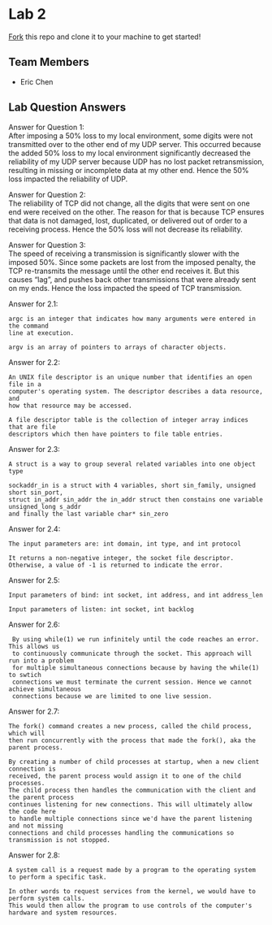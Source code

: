 # Lab 2
[Fork](https://docs.github.com/en/get-started/quickstart/fork-a-repo) this repo and clone it to your machine to get started!

## Team Members
- Eric Chen

## Lab Question Answers

Answer for Question 1:  
    After imposing a 50% loss to my local environment, some digits were not transmitted over to the other end of my UDP server. This occurred because the added 50% loss to my local environment significantly decreased the reliability of my UDP server because UDP has no lost packet retransmission, resulting in missing or incomplete data at my other end. Hence the 50% loss impacted the reliability of UDP.

Answer for Question 2:  
    The reliability of TCP did not change, all the digits that were sent on one end were received on the other. The reason for that is because TCP ensures that data is not damaged, lost, duplicated, or delivered out of order to a receiving process. Hence the 50% loss will not decrease its reliability.

Answer for Question 3:  
    The speed of receiving a transmission is significantly slower with the imposed 50%. Since some packets are lost from the imposed penalty, the TCP re-transmits the message until the other end receives it. But this causes “lag”, and pushes back other transmissions that were already sent on my ends. Hence the loss impacted the speed of TCP transmission.

Answer for 2.1:  
  
    argc is an integer that indicates how many arguments were entered in the command 
    line at execution.  
      
    argv is an array of pointers to arrays of character objects.  

Answer for 2.2:  
  
    An UNIX file descriptor is an unique number that identifies an open file in a 
    computer's operating system. The descriptor describes a data resource, and 
    how that resource may be accessed.  
      
    A file descriptor table is the collection of integer array indices that are file 
    descriptors which then have pointers to file table entries.  

Answer for 2.3:  
  
    A struct is a way to group several related variables into one object type  
      
    sockaddr_in is a struct with 4 variables, short sin_family, unsigned short sin_port,
    struct in_addr sin_addr the in_addr struct then constains one variable unsigned_long s_addr 
    and finally the last variable char* sin_zero  

Answer for 2.4:  
  
    The input parameters are: int domain, int type, and int protocol
  
    It returns a non-negative integer, the socket file descriptor. 
    Otherwise, a value of -1 is returned to indicate the error.  

Answer for 2.5:
  
    Input parameters of bind: int socket, int address, and int address_len  
      
    Input parameters of listen: int socket, int backlog  

Answer for 2.6:  
  
     By using while(1) we run infinitely until the code reaches an error. This allows us 
     to continuously communicate through the socket. This approach will run into a problem 
     for multiple simultaneous connections because by having the while(1) to swtich 
     connections we must terminate the current session. Hence we cannot achieve simultaneous 
     connections because we are limited to one live session.  

Answer for 2.7: 
  
    The fork() command creates a new process, called the child process, which will 
    then run concurrently with the process that made the fork(), aka the parent process.  
      
    By creating a number of child processes at startup, when a new client connection is 
    received, the parent process would assign it to one of the child processes. 
    The child process then handles the communication with the client and the parent process 
    continues listening for new connections. This will ultimately allow the code here 
    to handle multiple connections since we'd have the parent listening and not missing 
    connections and child processes handling the communications so transmission is not stopped.  

Answer for 2.8:
  
    A system call is a request made by a program to the operating system 
    to perform a specific task.  
      
    In other words to request services from the kernel, we would have to perform system calls.
    This would then allow the program to use controls of the computer's hardware and system resources.  












